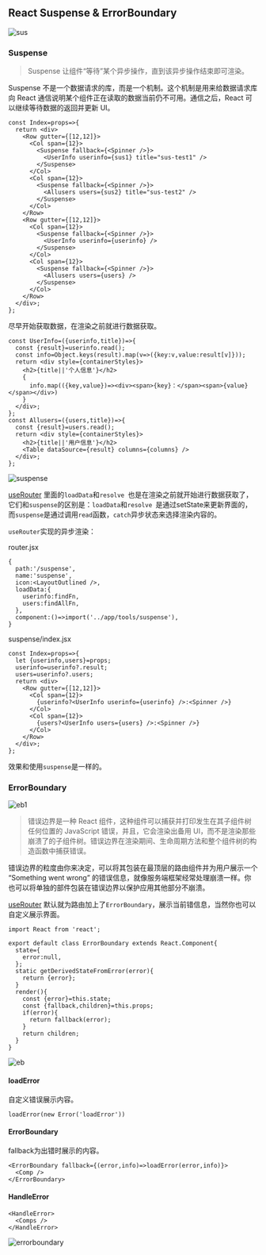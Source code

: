 ## React Suspense & ErrorBoundary

![sus](./sus.png)

### Suspense

> Suspense 让组件“等待”某个异步操作，直到该异步操作结束即可渲染。

Suspense 不是一个数据请求的库，而是一个机制。这个机制是用来给数据请求库向 React 通信说明某个组件正在读取的数据当前仍不可用。通信之后，React 可以继续等待数据的返回并更新 UI。

```
const Index=props=>{
  return <div>
    <Row gutter={[12,12]}>
      <Col span={12}>
        <Suspense fallback={<Spinner />}>
          <UserInfo userinfo={sus1} title="sus-test1" />
        </Suspense>
      </Col>
      <Col span={12}>
        <Suspense fallback={<Spinner />}>
          <Allusers users={sus2} title="sus-test2" />
        </Suspense>
      </Col>
    </Row>
    <Row gutter={[12,12]}>
      <Col span={12}>
        <Suspense fallback={<Spinner />}>
          <UserInfo userinfo={userinfo} />
        </Suspense>
      </Col>
      <Col span={12}>
        <Suspense fallback={<Spinner />}>
          <Allusers users={users} />
        </Suspense>
      </Col>
    </Row>
  </div>;
};

```

尽早开始获取数据，在渲染之前就进行数据获取。

```
const UserInfo=({userinfo,title})=>{
  const {result}=userinfo.read();
  const info=Object.keys(result).map(v=>({key:v,value:result[v]}));
  return <div style={containerStyles}>
    <h2>{title||'个人信息'}</h2>
    {
      info.map(({key,value})=><div><span>{key}：</span><span>{value}</span></div>)
    }
  </div>;
};
const Allusers=({users,title})=>{
  const {result}=users.read();
  return <div style={containerStyles}>
    <h2>{title||'用户信息'}</h2>
    <Table dataSource={result} columns={columns} />
  </div>;
};

```

![suspense](./suspense.gif)

[useRouter](../router/useRouter.md) 里面的`loadData`和`resolve `也是在渲染之前就开始进行数据获取了，它们和`suspense`的区别是：`loadData`和`resolve `是通过setState来更新界面的，而`suspense`是通过调用`read`函数，`catch`异步状态来选择渲染内容的。

`useRouter`实现的异步渲染：

router.jsx

```
{
  path:'/suspense',
  name:'suspense',
  icon:<LayoutOutlined />,
  loadData:{
    userinfo:findFn,
    users:findAllFn,
  },
  component:()=>import('../app/tools/suspense'),
}

```
suspense/index.jsx

```
const Index=props=>{
  let {userinfo,users}=props;
  userinfo=userinfo?.result;
  users=userinfo?.users;
  return <div>
    <Row gutter={[12,12]}>
      <Col span={12}>
        {userinfo?<UserInfo userinfo={userinfo} />:<Spinner />}
      </Col>
      <Col span={12}>
        {users?<UserInfo users={users} />:<Spinner />}
      </Col>
    </Row>
  </div>;
};

```

效果和使用`suspense`是一样的。


### ErrorBoundary

![eb1](./eb1.png)

> 错误边界是一种 React 组件，这种组件可以捕获并打印发生在其子组件树任何位置的 JavaScript 错误，并且，它会渲染出备用 UI，而不是渲染那些崩溃了的子组件树。错误边界在渲染期间、生命周期方法和整个组件树的构造函数中捕获错误。


错误边界的粒度由你来决定，可以将其包装在最顶层的路由组件并为用户展示一个 “Something went wrong” 的错误信息，就像服务端框架经常处理崩溃一样。你也可以将单独的部件包装在错误边界以保护应用其他部分不崩溃。

[useRouter](../router/useRouter.md) 默认就为路由加上了`ErrorBoundary`，展示当前错信息，当然你也可以自定义展示界面。

```
import React from 'react';

export default class ErrorBoundary extends React.Component{
  state={
    error:null,
  };
  static getDerivedStateFromError(error){
    return {error};
  }
  render(){
    const {error}=this.state;
    const {fallback,children}=this.props;
    if(error){
      return fallback(error);
    }
    return children;
  }
}

```
![eb](./eb2.png)

#### loadError

自定义错误展示内容。

```
loadError(new Error('loadError'))

```

#### ErrorBoundary

fallback为出错时展示的内容。

```
<ErrorBoundary fallback={(error,info)=>loadError(error,info)}>
  <Comp />
</ErrorBoundary>

```

#### HandleError

```
<HandleError>
  <Comps />
</HandleError>

```

![errorboundary](./errorboundary.gif)









